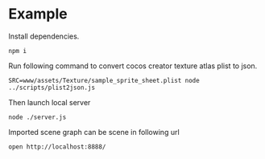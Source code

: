 # Example

Install dependencies.

```
npm i
```

Run following command to convert cocos creator texture atlas plist to json.

```
SRC=www/assets/Texture/sample_sprite_sheet.plist node ../scripts/plist2json.js
```

Then launch local server

```
node ./server.js
```

Imported scene graph can be scene in following url

```
open http://localhost:8888/
```
